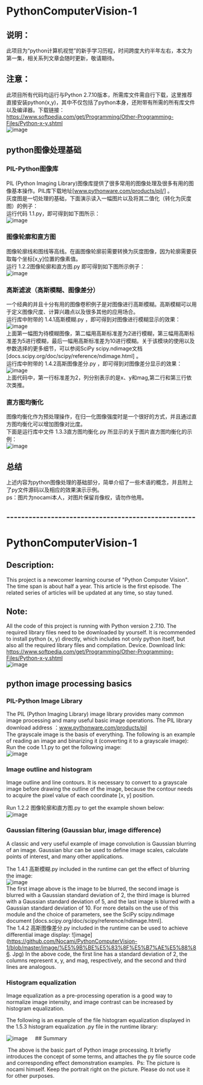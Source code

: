 # PythonComputerVision-1  
## 说明：  
此项目为“python计算机视觉”的新手学习历程，时间跨度大约半年左右，本文为第一集，相关系列文章会随时更新，敬请期待。  
## 注意：  
此项目所有代码均运行与Python 2.7.10版本，所需库文件需自行下载，这里推荐直接安装python(x,y)，其中不仅包括了python本身，还附带有所需的所有库文件以及编译器。下载链接：  
https://www.softpedia.com/get/Programming/Other-Programming-Files/Python-x-y.shtml  
![image](https://github.com/Nocami/PythonComputerVision-1/blob/master/image/%E6%8D%95%E8%8E%B7.JPG)  

## python图像处理基础  
### PIL-Python图像库  
PIL (Python Imaging Library)图像库提供了很多常用的图像处理及很多有用的图像基本操作。PIL库下载地址[www.pythonware.com/products/pil/] 。  
灰度图是一切处理的基础，下面演示读入一幅图片以及将其二值化（转化为灰度图）的例子：  
运行代码 1.1.py，即可得到如下图所示：  
![image](https://github.com/Nocami/PythonComputerVision-1/blob/master/image/%E5%8E%9F%E5%9B%BE%E7%81%B0%E5%BA%A6%E5%9B%BE.jpg)  
### 图像轮廓和直方图  
图像轮廓线和图线等高线。在画图像轮廓前需要转换为灰度图像，因为轮廓需要获取每个坐标[x,y]位置的像素值。  
运行 1.2.2图像轮廓和直方图.py 即可得到如下图所示例子：  
![image](https://github.com/Nocami/PythonComputerVision-1/blob/master/image/%E5%9B%BE%E5%83%8F%E8%BD%AE%E5%BB%93%E5%92%8C%E7%9B%B4%E6%96%B9%E5%9B%BE.jpg)    
### 高斯滤波（高斯模糊、图像差分）  
一个经典的并且十分有用的图像卷积例子是对图像进行高斯模糊。高斯模糊可以用于定义图像尺度、计算兴趣点以及很多其他的应用场合。  
运行库中附带的 1.4.1高斯模糊.py ，即可得到对图像进行模糊显示的效果：  
![image](https://github.com/Nocami/PythonComputerVision-1/blob/master/image/%E9%AB%98%E6%96%AF%E6%A8%A1%E7%B3%8A.jpg)  
上面第一幅图为待模糊图像，第二幅用高斯标准差为2进行模糊，第三幅用高斯标准差为5进行模糊，最后一幅用高斯标准差为10进行模糊。关于该模块的使用以及参数选择的更多细节，可以参阅SciPy scipy.ndimage文档[docs.scipy.org/doc/scipy/reference/ndimage.html] 。  
运行库中附带的 1.4.2高斯图像差分.py ，即可得到对图像差分显示的效果：  
![image](https://github.com/Nocami/PythonComputerVision-1/blob/master/image/%E5%9B%BE%E5%83%8F%E5%B7%AE%E5%88%86.jpg)    
上面代码中，第一行标准差为2，列分别表示的是x、y和mag,第二行和第三行依次类推。   
### 直方图均衡化  
图像均衡化作为预处理操作，在归一化图像强度时是一个很好的方式，并且通过直方图均衡化可以增加图像对比度。  
下面是运行库中文件 1.3.3直方图均衡化.py 所显示的关于图片直方图均衡化的示例：  
![image](https://github.com/Nocami/PythonComputerVision-1/blob/master/image/%E7%9B%B4%E6%96%B9%E5%9B%BE%E5%9D%87%E8%A1%A1%E5%8C%96.jpg)   
  
 ## 总结  
 上述内容为python图像处理的基础部分，简单介绍了一些术语的概念，并且附上了py文件源码以及相应的效果演示示例。  
 ps：图片为nocami本人，对图片保留肖像权，请勿作他用。    
## ---------------------------------------------------  
# PythonComputerVision-1  
## Description:  
This project is a newcomer learning course of "Python Computer Vision". The time span is about half a year. This article is the first episode. The related series of articles will be updated at any time, so stay tuned.    
## Note:  
All the code of this project is running with Python version 2.7.10. The required library files need to be downloaded by yourself. It is recommended to install python (x, y) directly, which includes not only python itself, but also all the required library files and compilation. Device. Download link:  
https://www.softpedia.com/get/Programming/Other-Programming-Files/Python-x-y.shtml  
![image](https://github.com/Nocami/PythonComputerVision-1/blob/master/image/%E6%8D%95%E8%8E%B7.JPG)  
## python image processing basics  
### PIL-Python Image Library  
The PIL (Python Imaging Library) image library provides many common image processing and many useful basic image operations. The PIL library download address ：www.pythonware.com/products/pil  
The grayscale image is the basis of everything. The following is an example of reading an image and binarizing it (converting it to a grayscale image):  
Run the code 1.1.py to get the following image:  
![image](https://github.com/Nocami/PythonComputerVision-1/blob/master/image/%E5%8E%9F%E5%9B%BE%E7%81%B0%E5%BA%A6%E5%9B%BE.jpg)  
### Image outline and histogram  

Image outline and line contours. It is necessary to convert to a grayscale image before drawing the outline of the image, because the contour needs to acquire the pixel value of each coordinate [x, y] position.  

Run 1.2.2 图像轮廓和直方图.py to get the example shown below:  
![image](https://github.com/Nocami/PythonComputerVision-1/blob/master/image/%E5%9B%BE%E5%83%8F%E8%BD%AE%E5%BB%93%E5%92%8C%E7%9B%B4%E6%96%B9%E5%9B%BE.jpg)  

### Gaussian filtering (Gaussian blur, image difference)  

A classic and very useful example of image convolution is Gaussian blurring of an image. Gaussian blur can be used to define image scales, calculate points of interest, and many other applications.  

The 1.4.1  高斯模糊.py included in the runtime can get the effect of blurring the image:    
![image](https://github.com/Nocami/PythonComputerVision-1/blob/master/image/%E9%AB%98%E6%96%AF%E6%A8%A1%E7%B3%8A.jpg)      
The first image above is the image to be blurred, the second image is blurred with a Gaussian standard deviation of 2, the third image is blurred with a Gaussian standard deviation of 5, and the last image is blurred with a Gaussian standard deviation of 10. For more details on the use of this module and the choice of parameters, see the SciPy scipy.ndimage document [docs.scipy.org/doc/scipy/reference/ndimage.html].  
The 1.4.2 高斯图像差分.py included in the runtime can be used to achieve differential image display:
![image](https://github.com/Nocami/PythonComputerVision-1/blob/master/image/%E5%9B%BE%E5%83%8F%E5%B7%AE%E5%88%86. Jpg)
In the above code, the first line has a standard deviation of 2, the columns represent x, y, and mag, respectively, and the second and third lines are analogous.  

### Histogram equalization    

Image equalization as a pre-processing operation is a good way to normalize image intensity, and image contrast can be increased by histogram equalization.  

The following is an example of the file histogram equalization displayed in the 1.5.3 histogram equalization .py file in the runtime library:  

![image](https://github.com/Nocami/PythonComputerVision-1/blob/master/image/%E7%9B%B4%E6%96%B9%E5%9B%BE%E5%9D%87%E8%A1%A1%E5%8C%96.jpg)
  
 ## Summary  
 
 The above is the basic part of Python image processing. It briefly introduces the concept of some terms, and attaches the py file source code and corresponding effect demonstration examples.
 Ps: The picture is nocami himself. Keep the portrait right on the picture. Please do not use it for other purposes.

